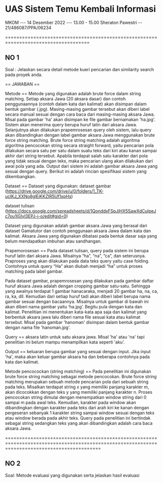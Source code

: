 # UAS Sistem Temu Kembali Informasi
MKOM --- 14 Desember 2022 --- 13.00 - 15.00
Sheraton Pawestri -- 21/486087/PPA/06234

====================================================================================

## NO 1
Soal : Jelaskan secara detail metode kueri pencarian dan similarity search pada proyek anda.

== JAWABAN == 

Metode == Metode yang digunakan adalah brute force dalam string matching. 
Setiap aksara Jawa (20 aksara dasar) dan contoh penggunaannya (contoh dalam kata dan kalimat) akan disimpan dalam bentuk gambar (.jpg). 
Masing-masing gambar tersebut akan diberi label secara manual sesuai dengan cara baca dari masing-masing aksara Jawa. 
Misal pada gambar 'ha' akan disimpan ke file gambar bernamakan 'ha.jpg'. 
Sistem akan menerima query berupa huruf latin dari aksara Jawa. 
Selanjutnya akan dilakukan prapemrosesan query oleh sistem, lalu query akan dibandingkan dengan label gambar aksara Jawa menggunakan brute force string matching. 
Brute force string matching adalah algoritma algoritma pencocokan string secara straight forward, 
yaitu pencarian pola dilakukan secara satu per satu dalam suatu teks dari kiri atau kanan sampai akhir dari string tersebut. 
Apabila terdapat salah satu karakter dari pola yang tidak sesuai dengan teks, maka pencarian ulang akan dilakukan dari awal pola yang ada. 
Output dari sistem ini adalah gambar aksara Jawa yang sesuai dengan query. Berikut ini adalah rincian spesifikasi sistem yang dikembangkan.

Dataset == Dataset yang digunakan:
dataset gambar (https://drive.google.com/drive/u/0/folders/1_TK-ucIKJ_XXNo8glEiKKZIR5Uf1xpHs) 

dataset tulisan (https://docs.google.com/spreadsheets/d/1QonddxFSpJjHX5SawXdCulpeJc7ou1lGIyl3EPJ-j-o/edit#gid=0)

Dataset yang digunakan adalah gambar aksara Jawa yang berasal dari dataset Gamatutor dan contoh penggunaan aksara Jawa dalam kata dan kalimat. Aksara Jawa yang digunakan dibatasi pada bentuk dasar saja yang belum mendapatkan imbuhan atau sandhangan.

Prapemorosesan == Pada dataset tulisan, query pada sistem ini berupa huruf latin dari aksara Jawa. Misalnya “ha”, “na”, “ca”, dan seterusnya. Praproses yang akan dilakukan pada data teks query yaitu case folding. Contohnya untuk query “Ha” akan diubah menjadi “ha” untuk proses matching pada label gambar. 

Pada dataset gambar, prapemrosesan yang dilakukan pada gambar daftar huruf aksara Jawa adalah dengan cropping gambar satu-satu. Sehingga yang awalnya terdapat 1 gambar hanacaraka, menjadi 20 gambar ha, na, ca, ra, ka, dll. Kemudian dari setiap huruf tadi akan diberi label berupa nama gambar sesuai dengan bacaannya. Misalnya untuk gambar di bawah ini akan diberi nama gambar yaitu ‘ha.jpg’. Begitu pula dengan kata dan kalimat. Penelitian ini menentukan kata-kata apa saja dan kalimat yang berbentuk aksara jawa lalu diberi nama file sesuai kata atau kalimat tersebut. Misal pada gambar 'hanoman' disimpan dalam bentuk gambar dengan nama file 'hanoman.jpg'.

Query == aksara latin untuk satu aksara jawa. Misal 'ha' atau 'na' tapi penelitian ini belum mampu menampilkan kata seperti 'aku'.

Output == keluaran berupa gambar yang sesuai dengan input. Jika input 'ha', maka akan keluar gambar aksara ha dan beberapa contohnya pada kata dan kalimat.

Metode pencocockan (string matching) == Pada penelitian ini digunakan brute force string matching sebagai metode pencocokan. Brute force string matching  merupakan sebuah metode pencarian pola dari sebuah string pada teks. Misalkan terdapat string x yang memiliki panjang karakter m, akan dicocokkan dengan teks y yang memiliki panjang karakter n. Proses pencocokan string dimulai dengan menempatkan window string dari 0 sampai m pada awal teks. Kemudian, karakter pada window akan dibandingkan dengan karakter pada teks dari arah kiri ke kanan dengan pergeseran sebanyak 1 karakter string sampai window sesuai dengan teks atau window berada pada akhir teks. 
Query pada penelitian ini bertindak sebagai string sedangkan teks yang akan dibandingkan adalah cara baca aksara Jawa.


==============================================================================================================================================

## NO 2
Soal: Metode evaluasi yang digunakan serta jelaskan hasil evaluasi
